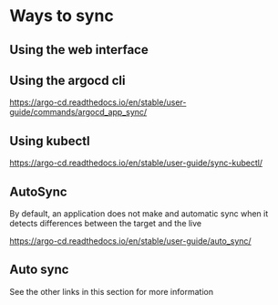 # Ways to sync

## Using the web interface

## Using the argocd cli

<https://argo-cd.readthedocs.io/en/stable/user-guide/commands/argocd_app_sync/>

## Using kubectl

<https://argo-cd.readthedocs.io/en/stable/user-guide/sync-kubectl/>

## AutoSync

By default, an application does not make and automatic sync when it detects differences between the target and the live

<https://argo-cd.readthedocs.io/en/stable/user-guide/auto_sync/>

## Auto sync

See the other links in this section for more information
